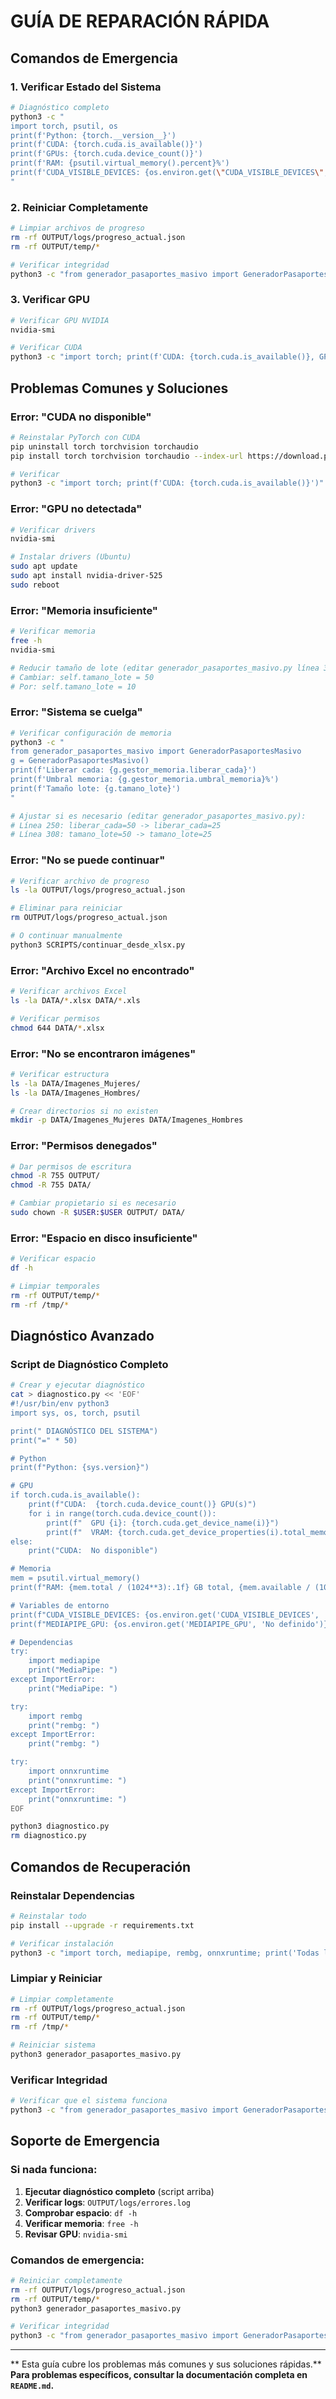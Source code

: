 #  GUÍA DE REPARACIÓN RÁPIDA

##  Comandos de Emergencia

### **1. Verificar Estado del Sistema**
```bash
# Diagnóstico completo
python3 -c "
import torch, psutil, os
print(f'Python: {torch.__version__}')
print(f'CUDA: {torch.cuda.is_available()}')
print(f'GPUs: {torch.cuda.device_count()}')
print(f'RAM: {psutil.virtual_memory().percent}%')
print(f'CUDA_VISIBLE_DEVICES: {os.environ.get(\"CUDA_VISIBLE_DEVICES\", \"No definido\")}')
"
```

### **2. Reiniciar Completamente**
```bash
# Limpiar archivos de progreso
rm -rf OUTPUT/logs/progreso_actual.json
rm -rf OUTPUT/temp/*

# Verificar integridad
python3 -c "from generador_pasaportes_masivo import GeneradorPasaportesMasivo; g = GeneradorPasaportesMasivo(); print('Sistema OK')"
```

### **3. Verificar GPU**
```bash
# Verificar GPU NVIDIA
nvidia-smi

# Verificar CUDA
python3 -c "import torch; print(f'CUDA: {torch.cuda.is_available()}, GPUs: {torch.cuda.device_count()}')"
```

##  Problemas Comunes y Soluciones

### **Error: "CUDA no disponible"**
```bash
# Reinstalar PyTorch con CUDA
pip uninstall torch torchvision torchaudio
pip install torch torchvision torchaudio --index-url https://download.pytorch.org/whl/cu118

# Verificar
python3 -c "import torch; print(f'CUDA: {torch.cuda.is_available()}')"
```

### **Error: "GPU no detectada"**
```bash
# Verificar drivers
nvidia-smi

# Instalar drivers (Ubuntu)
sudo apt update
sudo apt install nvidia-driver-525
sudo reboot
```

### **Error: "Memoria insuficiente"**
```bash
# Verificar memoria
free -h
nvidia-smi

# Reducir tamaño de lote (editar generador_pasaportes_masivo.py línea 308)
# Cambiar: self.tamano_lote = 50
# Por: self.tamano_lote = 10
```

### **Error: "Sistema se cuelga"**
```bash
# Verificar configuración de memoria
python3 -c "
from generador_pasaportes_masivo import GeneradorPasaportesMasivo
g = GeneradorPasaportesMasivo()
print(f'Liberar cada: {g.gestor_memoria.liberar_cada}')
print(f'Umbral memoria: {g.gestor_memoria.umbral_memoria}%')
print(f'Tamaño lote: {g.tamano_lote}')
"

# Ajustar si es necesario (editar generador_pasaportes_masivo.py):
# Línea 250: liberar_cada=50 -> liberar_cada=25
# Línea 308: tamano_lote=50 -> tamano_lote=25
```

### **Error: "No se puede continuar"**
```bash
# Verificar archivo de progreso
ls -la OUTPUT/logs/progreso_actual.json

# Eliminar para reiniciar
rm OUTPUT/logs/progreso_actual.json

# O continuar manualmente
python3 SCRIPTS/continuar_desde_xlsx.py
```

### **Error: "Archivo Excel no encontrado"**
```bash
# Verificar archivos Excel
ls -la DATA/*.xlsx DATA/*.xls

# Verificar permisos
chmod 644 DATA/*.xlsx
```

### **Error: "No se encontraron imágenes"**
```bash
# Verificar estructura
ls -la DATA/Imagenes_Mujeres/
ls -la DATA/Imagenes_Hombres/

# Crear directorios si no existen
mkdir -p DATA/Imagenes_Mujeres DATA/Imagenes_Hombres
```

### **Error: "Permisos denegados"**
```bash
# Dar permisos de escritura
chmod -R 755 OUTPUT/
chmod -R 755 DATA/

# Cambiar propietario si es necesario
sudo chown -R $USER:$USER OUTPUT/ DATA/
```

### **Error: "Espacio en disco insuficiente"**
```bash
# Verificar espacio
df -h

# Limpiar temporales
rm -rf OUTPUT/temp/*
rm -rf /tmp/*
```

##  Diagnóstico Avanzado

### **Script de Diagnóstico Completo**
```bash
# Crear y ejecutar diagnóstico
cat > diagnostico.py << 'EOF'
#!/usr/bin/env python3
import sys, os, torch, psutil

print(" DIAGNÓSTICO DEL SISTEMA")
print("=" * 50)

# Python
print(f"Python: {sys.version}")

# GPU
if torch.cuda.is_available():
    print(f"CUDA:  {torch.cuda.device_count()} GPU(s)")
    for i in range(torch.cuda.device_count()):
        print(f"  GPU {i}: {torch.cuda.get_device_name(i)}")
        print(f"  VRAM: {torch.cuda.get_device_properties(i).total_memory / (1024**3):.1f} GB")
else:
    print("CUDA:  No disponible")

# Memoria
mem = psutil.virtual_memory()
print(f"RAM: {mem.total / (1024**3):.1f} GB total, {mem.available / (1024**3):.1f} GB disponible")

# Variables de entorno
print(f"CUDA_VISIBLE_DEVICES: {os.environ.get('CUDA_VISIBLE_DEVICES', 'No definido')}")
print(f"MEDIAPIPE_GPU: {os.environ.get('MEDIAPIPE_GPU', 'No definido')}")

# Dependencias
try:
    import mediapipe
    print("MediaPipe: ")
except ImportError:
    print("MediaPipe: ")

try:
    import rembg
    print("rembg: ")
except ImportError:
    print("rembg: ")

try:
    import onnxruntime
    print("onnxruntime: ")
except ImportError:
    print("onnxruntime: ")
EOF

python3 diagnostico.py
rm diagnostico.py
```

##  Comandos de Recuperación

### **Reinstalar Dependencias**
```bash
# Reinstalar todo
pip install --upgrade -r requirements.txt

# Verificar instalación
python3 -c "import torch, mediapipe, rembg, onnxruntime; print('Todas las dependencias OK')"
```

### **Limpiar y Reiniciar**
```bash
# Limpiar completamente
rm -rf OUTPUT/logs/progreso_actual.json
rm -rf OUTPUT/temp/*
rm -rf /tmp/*

# Reiniciar sistema
python3 generador_pasaportes_masivo.py
```

### **Verificar Integridad**
```bash
# Verificar que el sistema funciona
python3 -c "from generador_pasaportes_masivo import GeneradorPasaportesMasivo; g = GeneradorPasaportesMasivo(); print('Sistema OK')"
```

##  Soporte de Emergencia

### **Si nada funciona:**
1. **Ejecutar diagnóstico completo** (script arriba)
2. **Verificar logs**: `OUTPUT/logs/errores.log`
3. **Comprobar espacio**: `df -h`
4. **Verificar memoria**: `free -h`
5. **Revisar GPU**: `nvidia-smi`

### **Comandos de emergencia:**
```bash
# Reiniciar completamente
rm -rf OUTPUT/logs/progreso_actual.json
rm -rf OUTPUT/temp/*
python3 generador_pasaportes_masivo.py

# Verificar integridad
python3 -c "from generador_pasaportes_masivo import GeneradorPasaportesMasivo; g = GeneradorPasaportesMasivo(); print('Sistema OK')"
```

---

** Esta guía cubre los problemas más comunes y sus soluciones rápidas.**
**Para problemas específicos, consultar la documentación completa en `README.md`.**
